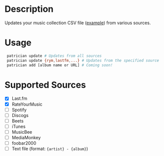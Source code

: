 # Description

Updates your music collection CSV file ([example](https://github.com/FOSSforlife/music-collection/blob/main/collection.csv)) from various sources.

# Usage

```bash
 patrician update # Updates from all sources
 patrician update {rym,lastfm,...} # Updates from the specified source
 patrician add [album name or URL] # Coming soon!
```

# Supported Sources

- [x] Last.fm
- [x] RateYourMusic
- [ ] Spotify
- [ ] Discogs
- [ ] Beets
- [ ] iTunes
- [ ] MusicBee
- [ ] MediaMonkey
- [ ] foobar2000
- [ ] Text file (format: `{artist} - {album}`)
